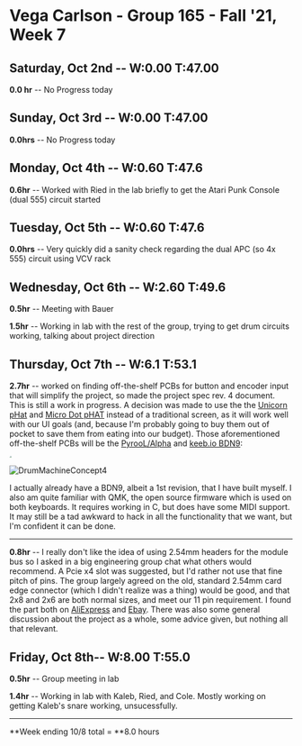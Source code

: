 # Vega Carlson - Group 165 - Fall '21, Week 7

## Saturday, Oct 2nd -- W:0.00 T:47.00

**0.0 hr** -- No Progress today

## Sunday, Oct 3rd -- W:0.00 T:47.00

**0.0hrs** -- No Progress today

## Monday, Oct 4th -- W:0.60 T:47.6

**0.6hr** -- Worked with Ried in the lab briefly to get the Atari Punk Console (dual 555) circuit started

## Tuesday, Oct 5th -- W:0.60 T:47.6

**0.0hrs** -- Very quickly did a sanity check regarding the dual APC (so 4x 555) circuit using VCV rack

## Wednesday, Oct 6th -- W:2.60 T:49.6

**0.5hr** -- Meeting with Bauer

**1.5hr** -- Working in lab with the rest of the group, trying to get drum circuits working, talking about project direction

## Thursday, Oct 7th -- W:6.1 T:53.1

**2.7hr** -- worked on finding off-the-shelf PCBs for button and encoder input that will simplify the project, so made the project spec rev. 4 document. This is still a work in progress. A decision was made to use the the [Unicorn pHat](https://shop.pimoroni.com/products/unicorn-hat-mini) and [Micro Dot pHAT](https://shop.pimoroni.com/products/microdot-phat?variant=25454635591) instead of a traditional screen, as it will work well with our UI goals (and, because I'm probably going to buy them out of pocket to save them from eating into our budget).  Those aforementioned off-the-shelf PCBs will be the [PyrooL/Alpha](https://github.com/PyrooL/Alpha) and [keeb.io BDN9](https://keeb.io/collections/bdn9-collection/products/bdn9-rev-2-3x3-9-key-macropad-rotary-encoder-and-rgb):

<img src="https://camo.githubusercontent.com/4abe6b0ffd284eb6b6bfaa53a3f885e6f54750074ca1a41a66490a2324138a96/68747470733a2f2f692e696d6775722e636f6d2f4c6e4e4f4b62582e6a7067" style="zoom:5%;" /><img src="https://cdn.shopify.com/s/files/1/1851/5125/products/image_5bcc8288-dd9d-4520-92d8-669a33f75b2e_1100x.jpg?v=1602108110" style="zoom:20%;" />

![DrumMachineConcept4](../Images/DrumMachineConcept4.png)



I actually already have a BDN9, albeit a 1st revision, that I have built myself. I also am quite familiar with QMK, the open source firmware which is used on both keyboards. It requires working in C, but does have some MIDI support. It may still be a tad awkward to hack in all the functionality that we want, but I'm confident it can be done.

---

**0.8hr** -- I really don't like the idea of using 2.54mm headers for the module bus so I asked in a big engineering group chat what others would recommend. A Pcie x4 slot was suggested, but I'd rather not use that fine pitch of pins. The group largely agreed on the old, standard 2.54mm card edge connector (which I didn't realize was a thing) would be good, and that 2x8 and 2x6 are both normal sizes, and meet our 11 pin requirement. I found the part both on [AliExpress](https://www.aliexpress.com/item/4000490392119.html) and [Ebay](https://www.ebay.com/itm/333). There was also some general discussion about the project as a whole, some advice given, but nothing all that relevant.

## Friday, Oct 8th-- W:8.00 T:55.0

**0.5hr** -- Group meeting in lab

**1.4hr** -- Working in lab with Kaleb, Ried, and Cole. Mostly working on getting Kaleb's snare working, unsucessfully.

---

**Week ending 10/8 total = **8.0 hours


